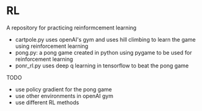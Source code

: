 # RL
A repository for practicing reinformcement learning

* cartpole.py uses openAI's gym and uses hill climbing to learn the game using reinforcement learning
* pong.py: a pong game created in python using pygame to be used for reinforcement learning
* ponr_rl.py uses deep q learning in tensorflow to beat the pong game


TODO
* use policy gradient for the pong game
* use other environments in openAI gym 
* use different RL methods
